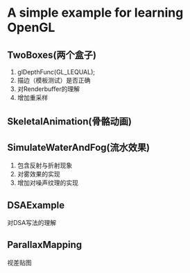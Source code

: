 # A simple example for learning OpenGL

## TwoBoxes(两个盒子)

1. glDepthFunc(GL_LEQUAL);
2. 描边（模板测试）是否正确
3. 对Renderbuffer的理解
4. 增加重采样

## SkeletalAnimation(骨骼动画)

## SimulateWaterAndFog(流水效果)

1. 包含反射与折射现象
2. 对雾效果的实现
3. 增加对噪声纹理的实现

## DSAExample

对DSA写法的理解

## ParallaxMapping

视差贴图